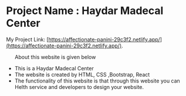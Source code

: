 # Project Name : Haydar Madecal Center


My Project Link: [https://affectionate-panini-29c3f2.netlify.app/](https://affectionate-panini-29c3f2.netlify.app/).

<ul>
<p>About this website is given below</p>
            <li>This is a Haydar Madecal Center</li>
            <li>The website is created by HTML, CSS ,Bootstrap, React</li>
            <li>The functionality of this website is that through this website you can Helth service and developers to design your website.</li>
        </ul>


